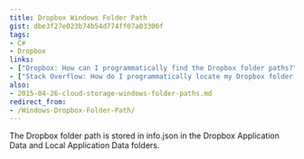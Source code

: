 ```yaml
---
title: Dropbox Windows Folder Path
gist: dbe3f27e023b74b54d774ff07a03306f
tags:
- C#
- Dropbox
links:
- ["Dropbox: How can I programmatically find the Dropbox folder paths?","https://www.dropbox.com/help/4584?path=desktop_client_and_web_app"]
- ["Stack Overflow: How do I programmatically locate my Dropbox folder using C#?",http://stackoverflow.com/questions/9660280/]
also:
- 2015-04-26-cloud-storage-windows-folder-paths.md
redirect_from: 
- /Windows-Dropbox-Folder-Path/
---
```

The Dropbox folder path is stored in info.json in the Dropbox Application Data and Local Application Data folders.

